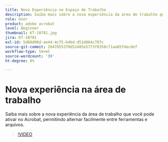 ```yaml
---
title: Nova Experiência no Espaço de Trabalho
description: Saiba mais sobre a nova experiência da área de trabalho que você pode ativar no Acrobat
role: User
product: adobe acrobat
level: Beginner
thumbnail: KT-10781.jpg
jira: KT-10781
exl-id: 5d88d96d-ae44-4c75-b4bd-d51d864c707c
source-git-commit: 2b47655370d52405e5773f0358c71aa65fdecdef
workflow-type: tm+mt
source-wordcount: '39'
ht-degree: 0%

---
```


# Nova experiência na área de trabalho

Saiba mais sobre a nova experiência da área de trabalho que você pode ativar no Acrobat, permitindo alternar facilmente entre ferramentas e arquivos.

>[!VIDEO](https://video.tv.adobe.com/v/345949?quality=12&learn=on&hidetitle=true)
